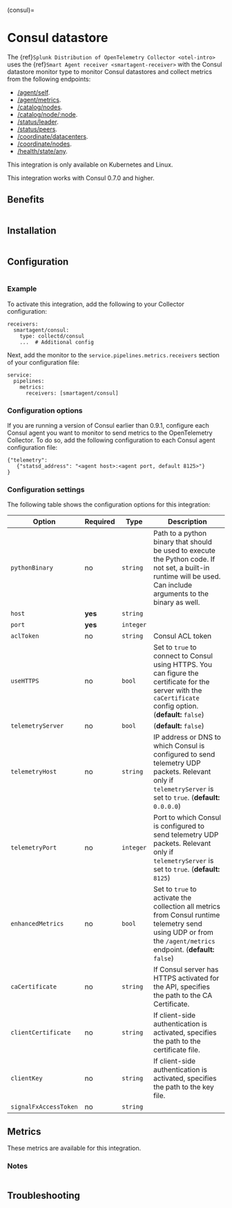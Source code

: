 (consul)=

# Consul datastore

<meta name="description" content="Use this Splunk Observability Cloud integration for the Consul datastore monitor. See benefits, install, configuration, and metrics">

The {ref}`Splunk Distribution of OpenTelemetry Collector <otel-intro>` uses the {ref}`Smart Agent receiver <smartagent-receiver>` with the Consul datastore monitor type to monitor Consul datastores and collect metrics from the following endpoints:

- <a class="external" href="https://www.consul.io/api/agent.html#read-configuration" target="_blank">/agent/self</a>.
- <a class="external" href="https://www.consul.io/api/agent.html#view-metrics" target="_blank">/agent/metrics</a>.
- <a class="external" href="https://www.consul.io/api/catalog.html#list-nodes" target="_blank">/catalog/nodes</a>.
- <a class="external" href="https://www.consul.io/api/catalog.html#list-services-for-node" target="_blank">/catalog/node/:node</a>.
- <a class="external" href="https://www.consul.io/api/status.html#get-raft-leader" target="_blank">/status/leader</a>.
- <a class="external" href="https://www.consul.io/api/status.html#list-raft-peers" target="_blank">/status/peers</a>.
- <a class="external" href="https://www.consul.io/api/coordinate.html#read-wan-coordinates" target="_blank">/coordinate/datacenters</a>.
- <a class="external" href="https://www.consul.io/api/coordinate#read-lan-coordinates-for-all-nodes" target="_blank">/coordinate/nodes</a>.
- <a class="external" href="https://www.consul.io/api/health.html#list-checks-in-state" target="_blank">/health/state/any</a>.

This integration is only available on Kubernetes and Linux. 

This integration works with Consul 0.7.0 and higher.

## Benefits

```{include} /_includes/benefits.md
```

## Installation

```{include} /_includes/collector-installation-linux.md
```

## Configuration

```{include} /_includes/configuration.md
```

### Example

To activate this integration, add the following to your Collector configuration:

```
receivers:
  smartagent/consul:
    type: collectd/consul
    ...  # Additional config
```

Next, add the monitor to the `service.pipelines.metrics.receivers` section of your configuration file:

```
service:
  pipelines:
    metrics:
      receivers: [smartagent/consul]
```

### Configuration options

If you are running a version of Consul earlier than 0.9.1, configure each Consul agent you want to monitor to send metrics to the OpenTelemetry Collector. To do so, add the following configuration to each Consul agent configuration file:

```
{"telemetry":
   {"statsd_address": "<agent host>:<agent port, default 8125>"}
}
```
### Configuration settings

The following table shows the configuration options for this integration:

| Option | Required | Type | Description |
| --- | --- | --- | --- |
| `pythonBinary` | no | `string` | Path to a python binary that should be used to execute the Python code. If not set, a built-in runtime will be used.  Can include arguments to the binary as well. |
| `host` | **yes** | `string` |  |
| `port` | **yes** | `integer` |  |
| `aclToken` | no | `string` | Consul ACL token |
| `useHTTPS` | no | `bool` | Set to `true` to connect to Consul using HTTPS. You can figure the certificate for the server with the `caCertificate` config option. (**default:** `false`) |
| `telemetryServer` | no | `bool` |  (**default:** `false`) |
| `telemetryHost` | no | `string` | IP address or DNS to which Consul is configured to send telemetry UDP packets. Relevant only if `telemetryServer` is set to `true`. (**default:** `0.0.0.0`) |
| `telemetryPort` | no | `integer` | Port to which Consul is configured to send telemetry UDP packets. Relevant only if `telemetryServer` is set to `true`. (**default:** `8125`) |
| `enhancedMetrics` | no | `bool` | Set to `true` to activate the collection all metrics from Consul runtime telemetry send using UDP or from the `/agent/metrics` endpoint. (**default:** `false`) |
| `caCertificate` | no | `string` | If Consul server has HTTPS activated for the API, specifies the path to the CA Certificate. |
| `clientCertificate` | no | `string` | If client-side authentication is activated, specifies the path to the certificate file. |
| `clientKey` | no | `string` | If client-side authentication is activated, specifies the path to the key file. |
| `signalFxAccessToken` | no | `string` |  |

## Metrics

These metrics are available for this integration.

<div class="metrics-yaml" url="https://raw.githubusercontent.com/signalfx/splunk-otel-collector/main/internal/signalfx-agent/pkg/monitors/collectd/consul/metadata.yaml"></div>

### Notes

```{include} /_includes/metric-defs.md
```

## Troubleshooting

```{include} /_includes/troubleshooting.md
```
